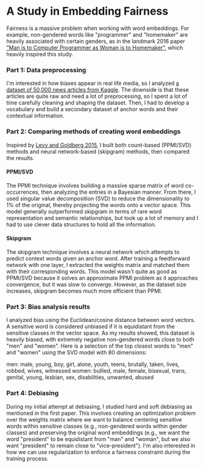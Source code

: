 # A Study in Embedding Fairness
Fairness is a massive problem when working with word embeddings. For example, non-gendered words like "programmer" and "homemaker" are heavily associated with certain genders, as in the landmark 2016 paper ["Man is to Computer Programmer as Woman is to Homemaker"](https://arxiv.org/abs/1607.06520), which heavily inspired this study.

### Part 1: Data preprocessing
I'm interested in how biases appear in real life media, so I analyzed [a dataset of 50,000 news articles from Kaggle](https://www.kaggle.com/snapcrack/all-the-news#articles3.csv). The downside is that these articles are quite raw and need a lot of preprocessing, so I spent a lot of time carefully cleaning and shaping the dataset. Then, I had to develop a vocabulary and build a secondary dataset of anchor words and their contextual information.

### Part 2: Comparing methods of creating word embeddings
Inspired by [Levy and Goldberg 2015](https://www.aclweb.org/anthology/Q15-1016), I built both count-based (PPMI/SVD) methods and neural network-based (skipgram) methods, then compared the results.

#### PPMI/SVD
The PPMI technique involves building a massive sparse matrix of word co-occurrences, then analyzing the entries in a Bayesian manner. From there, I used singular value decomposition (SVD) to reduce the dimensionality to 1% of the original, thereby projecting the words onto a vector space. This model generally outperformed skipgram in terms of rare word representation and semantic relationships, but took up a lot of memory and I had to use clever data structures to hold all the information.

#### Skipgram
The skipgram technique involves a neural network which attempts to predict context words given an anchor word. After training a feedforward network with one layer, I extracted the weights matrix and matched them with their corresponding words. This model wasn't quite as good as PPMI/SVD because it solves an approximate PPMI problem as it approaches convergence, but it was slow to converge. However, as the dataset size increases, skipgram becomes much more efficient than PPMI.

### Part 3: Bias analysis results
I analyzed bias using the Euclidean/cosine distance between word vectors. A sensitive word is considered unbiased if it is equidistant from the sensitive classes in the vector space. As my results showed, this dataset is heavily biased, with extremely negative non-gendered words close to both "men" and "women". Here is a selection of the top closest words to "men" and "women" using the SVD model with 80 dimensions:

men: male, young, boy, girl, alone, youth, teens, brutally, taken, lives, robbed, wives, witnessed
women: bullied, male, female, bisexual, trans, genital, young, lesbian, sex, disabilities, unwanted, abused

### Part 4: Debiasing
During my initial attempt at debiasing, I studied hard and soft debiasing as mentioned in the first paper. This involves creating an optimization problem over the weights matrix where we want to balance centering sensitive words within sensitive classes (e.g., non-gendered words within gender classes) and preserving the original word embeddings (e.g., we want the word "president" to be equidistant from "man" and "woman", but we also want "president" to remain close to "vice-president"). I'm also interested in how we can use regularization to enforce a fairness constraint during the training process.

